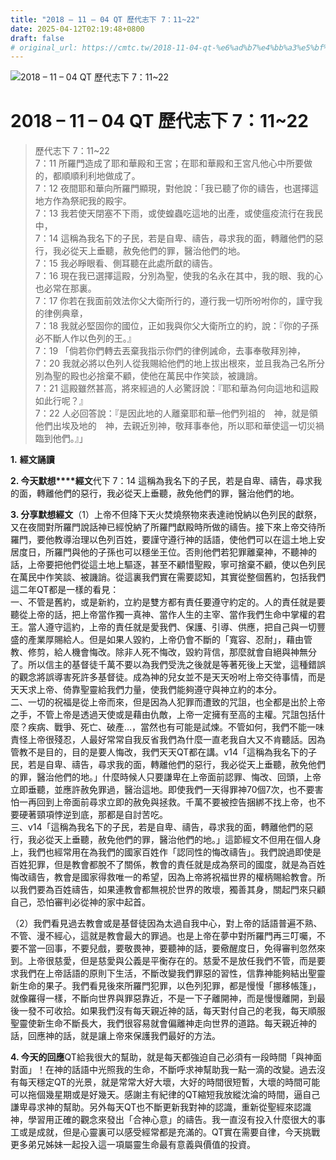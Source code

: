```yaml
---
title: "2018 – 11 – 04 QT 歷代志下 7：11~22"
date: 2025-04-12T02:19:48+0800
draft: false
# original_url: https://cmtc.tw/2018-11-04-qt-%e6%ad%b7%e4%bb%a3%e5%bf%97%e4%b8%8b-7%ef%bc%9a1122
---
```


![2018 – 11 – 04 QT 歷代志下 7：11~22](/images/qt.jpg   "2018 – 11 – 04 QT 歷代志下 7：11~22")

# 2018 – 11 – 04 QT 歷代志下 7：11~22

> 歷代志下 7：11~22  
> 7：11 所羅門造成了耶和華殿和王宮；在耶和華殿和王宮凡他心中所要做的，都順順利利地做成了。  
> 7：12 夜間耶和華向所羅門顯現，對他說：「我已聽了你的禱告，也選擇這地方作為祭祀我的殿宇。  
> 7：13 我若使天閉塞不下雨，或使蝗蟲吃這地的出產，或使瘟疫流行在我民中，  
> 7：14 這稱為我名下的子民，若是自卑、禱告，尋求我的面，轉離他們的惡行，我必從天上垂聽，赦免他們的罪，醫治他們的地。  
> 7：15 我必睜眼看、側耳聽在此處所獻的禱告。  
> 7：16 現在我已選擇這殿，分別為聖，使我的名永在其中，我的眼、我的心也必常在那裏。  
> 7：17 你若在我面前效法你父大衛所行的，遵行我一切所吩咐你的，謹守我的律例典章，  
> 7：18 我就必堅固你的國位，正如我與你父大衛所立的約，說：『你的子孫必不斷人作以色列的王。』  
> 7：19 「倘若你們轉去丟棄我指示你們的律例誡命，去事奉敬拜別神，  
> 7：20 我就必將以色列人從我賜給他們的地上拔出根來，並且我為己名所分別為聖的殿也必捨棄不顧，使他在萬民中作笑談，被譏誚。  
> 7：21 這殿雖然甚高，將來經過的人必驚訝說：『耶和華為何向這地和這殿如此行呢？』  
> 7：22 人必回答說：『是因此地的人離棄耶和華─他們列祖的　神，就是領他們出埃及地的　神，去親近別神，敬拜事奉他，所以耶和華使這一切災禍臨到他們。』」

**1.** **經文誦讀**

**2. 今天默想****經文**代下 7：14 這稱為我名下的子民，若是自卑、禱告，尋求我的面，轉離他們的惡行，我必從天上垂聽，赦免他們的罪，醫治他們的地。

**3. 分享默想經文**（1）上帝不但降下天火焚燒祭物來表達祂悅納以色列民的獻祭，又在夜間對所羅門說話神已經悅納了所羅門獻殿時所做的禱告。接下來上帝交待所羅門，要他教導治理以色列百姓，要謹守遵行神的話語，使他們可以在這土地上安居度日，所羅門與他的子孫也可以穩坐王位。否則他們若犯罪離棄神，不聽神的話，上帝要把他們從這土地上驅逐，甚至不顧惜聖殿，寧可捨棄不顧，使以色列民在萬民中作笑談、被譏誚。從這裏我們實在需要認知，其實從整個舊約，包括我們這二年QT都是一樣的看見：  
一、不管是舊約，或是新約，立約是雙方都有責任要遵守約定的。人的責任就是要聽從上帝的話，把上帝當作獨一真神、當作人生的主宰、當作我們生命中掌權的君王。當人遵守這約，上帝的責任就是愛我們、保護、引導、供應，把自己與一切豐盛的產業厚賜給人。但是如果人毀約，上帝仍會不斷的「寬容、忍耐」，藉由管教、修剪，給人機會悔改。除非人死不悔改，毀約背信，那麼就會自絕與神無分了。所以信主的基督徒千萬不要以為我們受洗之後就是等著死後上天堂，這種錯誤的觀念將誤導害死許多基督徒。成為神的兒女並不是天天吩咐上帝交待事情，而是天天求上帝、倚靠聖靈給我們力量，使我們能夠遵守與神立約的本分。  
二、一切的祝福是從上帝而來，但是因為人犯罪而遭致的咒詛，也全都是出於上帝之手，不管上帝是透過天使或是藉由仇敵，上帝一定擁有至高的主權。咒詛包括什麼？疾病、戰爭、死亡、破產…，當然也有可能是試煉。不管如何，我們不能一味責怪上帝很殘忍，人最好常常自我反省我們為什麼一直老我自大又不肯聽話。因為管教不是目的，目的是要人悔改，我們天天QT都在講。v14「這稱為我名下的子民，若是自卑、禱告，尋求我的面，轉離他們的惡行，我必從天上垂聽，赦免他們的罪，醫治他們的地。」什麼時候人只要謙卑在上帝面前認罪、悔改、回頭，上帝立即垂聽，並應許赦免罪過，醫治這地。即使我們一天得罪神70個7次，也不要害怕一再回到上帝面前尋求立即的赦免與拯救。千萬不要被控告捆綁不找上帝，也不要硬著頸項悖逆到底，那都是自討苦吃。  
三、v14「這稱為我名下的子民，若是自卑、禱告，尋求我的面，轉離他們的惡行，我必從天上垂聽，赦免他們的罪，醫治他們的地。」這節經文不但用在個人身上，我們也經常用在為我們的國家百姓作「認同性的悔改禱告」。我們說過即使是百姓犯罪，但是教會都脫不了關係，教會的責任就是成為祭司的國度，就是為百姓悔改禱告，教會是國家得救唯一的希望，因為上帝將祝福世界的權柄賜給教會。所以我們要為百姓禱告，如果連教會都無視於世界的敗壞，獨善其身，關起門來只顧自己，恐怕審判必從神的家中起首。

（2）我們看見過去教會或是基督徒因為太過自我中心，對上帝的話語普遍不熟、不管、漫不經心，這就是教會最大的罪過。也是上帝在夢中對所羅門再三叮囑，不要不當一回事，不要兒戲，要敬畏神，要聽神的話，要儆醒度日，免得審判忽然來到。上帝很慈愛，但是慈愛與公義是平衡存在的。慈愛不是放任我們不管，而是要求我們在上帝話語的原則下生活，不斷改變我們罪惡的習性，信靠神能夠結出聖靈新生命的果子。我們看見後來所羅門犯罪，以色列犯罪，都是慢慢「挪移帳篷」，就像羅得一樣，不斷向世界與罪惡靠近，不是一下子離開神，而是慢慢離開，到最後一發不可收拾。如果我們沒有每天親近神的話，每天對付自己的老我，每天順服聖靈使新生命不斷長大，我們很容易就會偏離神走向世界的道路。每天親近神的話，回應神的話，就是讓上帝來保護我們最好的方法。

**4. 今天的回應**QT給我很大的幫助，就是每天都強迫自己必須有一段時間「與神面對面」！在神的話語中光照我的生命，不斷呼求神幫助我一點一滴的改變。過去沒有每天穩定QT的光景，就是常常大好大壞，大好的時間很短暫，大壞的時間可能可以拖個幾星期或是好幾天。感謝主有紀律的QT縮短我放縱沈淪的時間，逼自己謙卑尋求神的幫助。另外每天QT也不斷更新我對神的認識，重新從聖經來認識神，學習用正確的觀念來發出「合神心意」的禱告。我一直沒有投入什麼很大的事工或是成就，但是心靈裏可以感受經常都是充滿的。QT實在需要自律，今天挑戰更多弟兄姊妹一起投入這一項屬靈生命最有意義與價值的投資。